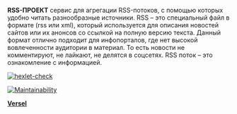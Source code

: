 **RSS-ПРОЕКТ** 
сервис для агрегации RSS-потоков, с помощью которых удобно читать разнообразные источники. 
RSS – это специальный файл в формате (rss или xml), который используется для описания новостей сайтов или их анонсов со ссылкой на полную версию текста.
Данный формат отлично подходит для инфопорталов, где нет высокой вовлеченности аудитории в материал. То есть новости не комментируют, не лайкают, не делятся в соцсетях. RSS поток – это ознакомление с информацией.

[![hexlet-check](https://github.com/AVmyasoedov88/frontend-project-11/actions/workflows/hexlet-check.yml/badge.svg)](https://github.com/AVmyasoedov88/frontend-project-11/actions/workflows/hexlet-check.yml)

[![Maintainability](https://api.codeclimate.com/v1/badges/0b92955db78000d6a42a/maintainability)](https://codeclimate.com/github/AVmyasoedov88/frontend-project-11/maintainability)

[**Versel**](https://rss-d4b790jvl-avmyasoedov88.vercel.app/)

